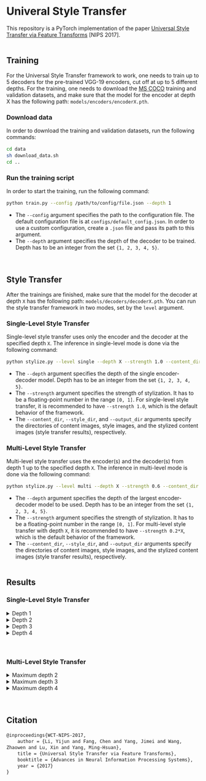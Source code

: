 # Univeral Style Transfer

This repository is a PyTorch implementation of the paper [Universal Style Transfer via Feature Transforms](https://proceedings.neurips.cc/paper_files/paper/2017/file/49182f81e6a13cf5eaa496d51fea6406-Paper.pdf) [NIPS 2017].<br><br>

## Training

For the Universal Style Transfer framework to work, one needs to train up to 5 decoders for the pre-trained VGG-19 encoders, cut off at up to 5 different depths. For the training, one needs to download the [MS COCO](https://cocodataset.org/#home) training and validation datasets, and make sure that the model for the encoder at depth X has the following path: `models/encoders/encoderX.pth`.<br>

### Download data

In order to download the training and validation datasets, run the following commands:

```bash
cd data
sh download_data.sh
cd ..
```

### Run the training script

In order to start the training, run the following command:

```bash
python train.py --config /path/to/config/file.json --depth 1
```

* The `--config` argument specifies the path to the configuration file. The default configuration file is at `configs/default_config.json`. In order to use a custom configuration, create a `.json` file and pass its path to this argument.
* The `--depth` argument specifies the depth of the decoder to be trained. Depth has to be an integer from the set `{1, 2, 3, 4, 5}`.<br><br><br>

## Style Transfer

After the trainings are finished, make sure that the model for the decoder at depth `X` has the following path: `models/decoders/decoderX.pth`. You can run the style transfer framework in two modes, set by the `level` argument.

### Single-Level Style Transfer

Single-level style transfer uses only the encoder and the decoder at the specified depth `X`. The inference in single-level mode is done via the following command:

```bash
python stylize.py --level single --depth X --strength 1.0 --content_dir /path/to/content/directory --style_dir /path/to/style/directory --output_dir /path/to/output/directory
```

* The `--depth` argument specifies the depth of the single encoder-decoder model. Depth has to be an integer from the set `{1, 2, 3, 4, 5}`.
* The `--strength` argument specifies the strength of stylization. It has to be a floating-point number in the range `[0, 1]`. For single-level style transfer, it is recommended to have `--strength 1.0`, which is the default behavior of the framework.
* The `--content_dir`, `--style_dir`, and `--output_dir` arguments specify the directories of content images, style images, and the stylized content images (style transfer results), respectively.

### Multi-Level Style Transfer

Multi-level style transfer uses the encoder(s) and the decoder(s) from depth 1 up to the specified depth `X`. The inference in multi-level mode is done via the following command:

```bash
python stylize.py --level multi --depth X --strength 0.6 --content_dir /path/to/content/directory --style_dir /path/to/style/directory --output_dir /path/to/output/directory
```

* The `--depth` argument specifies the depth of the largest encoder-decoder model to be used. Depth has to be an integer from the set `{1, 2, 3, 4, 5}`.
* The `--strength` argument specifies the strength of stylization. It has to be a floating-point number in the range `[0, 1]`. For multi-level style transfer with depth `X`, it is recommended to have `--strength 0.2*X`, which is the default behavior of the framework.
* The `--content_dir`, `--style_dir`, and `--output_dir` arguments specify the directories of content images, style images, and the stylized content images (style transfer results), respectively.<br><br>

## Results

### Single-Level Style Transfer

<details>
<summary>Depth 1</summary>
<br>
<table class="center">
<tr>
  <td width=25% align="center"></td>
  <td width=25% align="center"><img src="__assets__/contents/face.jpg" raw=true></td>
  <td width=25% align="center"><img src="__assets__/contents/in1.jpg" raw=true></td>
  <td width=25% align="center"><img src="__assets__/contents/in4.jpg" raw=true></td>
</tr>
<tr>
  <td width=25% align="center"><img src="__assets__/styles/brick.jpg" raw=true></td>
  <td width=25% align="center"><img src="__assets__/results/single-level/depth-1/style_brick/face.png" raw=true></td>
  <td width=25% align="center"><img src="__assets__/results/single-level/depth-1/style_brick/in1.png" raw=true></td>
  <td width=25% align="center"><img src="__assets__/results/single-level/depth-1/style_brick/in4.png" raw=true></td>
</tr>
<tr>
  <td width=25% align="center"><img src="__assets__/styles/in1.jpg" raw=true></td>
  <td width=25% align="center"><img src="__assets__/results/single-level/depth-1/style_in1/face.png" raw=true></td>
  <td width=25% align="center"><img src="__assets__/results/single-level/depth-1/style_in1/in1.png" raw=true></td>
  <td width=25% align="center"><img src="__assets__/results/single-level/depth-1/style_in1/in4.png" raw=true></td>
</tr>
<tr>
  <td width=25% align="center"><img src="__assets__/styles/tiger.jpg" raw=true></td>
  <td width=25% align="center"><img src="__assets__/results/single-level/depth-1/style_tiger/face.png" raw=true></td>
  <td width=25% align="center"><img src="__assets__/results/single-level/depth-1/style_tiger/in1.png" raw=true></td>
  <td width=25% align="center"><img src="__assets__/results/single-level/depth-1/style_tiger/in4.png" raw=true></td>
</tr>  
</table>
</details>
<details>
<summary>Depth 2</summary>
<br>
<table class="center">
<tr>
  <td width=25% align="center"></td>
  <td width=25% align="center"><img src="__assets__/contents/face.jpg" raw=true></td>
  <td width=25% align="center"><img src="__assets__/contents/in1.jpg" raw=true></td>
  <td width=25% align="center"><img src="__assets__/contents/in4.jpg" raw=true></td>
</tr>
<tr>
  <td width=25% align="center"><img src="__assets__/styles/brick.jpg" raw=true></td>
  <td width=25% align="center"><img src="__assets__/results/single-level/depth-2/style_brick/face.png" raw=true></td>
  <td width=25% align="center"><img src="__assets__/results/single-level/depth-2/style_brick/in1.png" raw=true></td>
  <td width=25% align="center"><img src="__assets__/results/single-level/depth-2/style_brick/in4.png" raw=true></td>
</tr>
<tr>
  <td width=25% align="center"><img src="__assets__/styles/in1.jpg" raw=true></td>
  <td width=25% align="center"><img src="__assets__/results/single-level/depth-2/style_in1/face.png" raw=true></td>
  <td width=25% align="center"><img src="__assets__/results/single-level/depth-2/style_in1/in1.png" raw=true></td>
  <td width=25% align="center"><img src="__assets__/results/single-level/depth-2/style_in1/in4.png" raw=true></td>
</tr>
<tr>
  <td width=25% align="center"><img src="__assets__/styles/tiger.jpg" raw=true></td>
  <td width=25% align="center"><img src="__assets__/results/single-level/depth-2/style_tiger/face.png" raw=true></td>
  <td width=25% align="center"><img src="__assets__/results/single-level/depth-2/style_tiger/in1.png" raw=true></td>
  <td width=25% align="center"><img src="__assets__/results/single-level/depth-2/style_tiger/in4.png" raw=true></td>
</tr>  
</table>
</details>
<details>
<summary>Depth 3</summary>
<br>
<table class="center">
<tr>
  <td width=25% align="center"></td>
  <td width=25% align="center"><img src="__assets__/contents/face.jpg" raw=true></td>
  <td width=25% align="center"><img src="__assets__/contents/in1.jpg" raw=true></td>
  <td width=25% align="center"><img src="__assets__/contents/in4.jpg" raw=true></td>
</tr>
<tr>
  <td width=25% align="center"><img src="__assets__/styles/brick.jpg" raw=true></td>
  <td width=25% align="center"><img src="__assets__/results/single-level/depth-3/style_brick/face.png" raw=true></td>
  <td width=25% align="center"><img src="__assets__/results/single-level/depth-3/style_brick/in1.png" raw=true></td>
  <td width=25% align="center"><img src="__assets__/results/single-level/depth-3/style_brick/in4.png" raw=true></td>
</tr>
<tr>
  <td width=25% align="center"><img src="__assets__/styles/in1.jpg" raw=true></td>
  <td width=25% align="center"><img src="__assets__/results/single-level/depth-3/style_in1/face.png" raw=true></td>
  <td width=25% align="center"><img src="__assets__/results/single-level/depth-3/style_in1/in1.png" raw=true></td>
  <td width=25% align="center"><img src="__assets__/results/single-level/depth-3/style_in1/in4.png" raw=true></td>
</tr>
<tr>
  <td width=25% align="center"><img src="__assets__/styles/tiger.jpg" raw=true></td>
  <td width=25% align="center"><img src="__assets__/results/single-level/depth-3/style_tiger/face.png" raw=true></td>
  <td width=25% align="center"><img src="__assets__/results/single-level/depth-3/style_tiger/in1.png" raw=true></td>
  <td width=25% align="center"><img src="__assets__/results/single-level/depth-3/style_tiger/in4.png" raw=true></td>
</tr>  
</table>
</details>
<details>
<summary>Depth 4</summary>
<br>
<table class="center">
<tr>
  <td width=25% align="center"></td>
  <td width=25% align="center"><img src="__assets__/contents/face.jpg" raw=true></td>
  <td width=25% align="center"><img src="__assets__/contents/in1.jpg" raw=true></td>
  <td width=25% align="center"><img src="__assets__/contents/in4.jpg" raw=true></td>
</tr>
<tr>
  <td width=25% align="center"><img src="__assets__/styles/brick.jpg" raw=true></td>
  <td width=25% align="center"><img src="__assets__/results/single-level/depth-4/style_brick/face.png" raw=true></td>
  <td width=25% align="center"><img src="__assets__/results/single-level/depth-4/style_brick/in1.png" raw=true></td>
  <td width=25% align="center"><img src="__assets__/results/single-level/depth-4/style_brick/in4.png" raw=true></td>
</tr>
<tr>
  <td width=25% align="center"><img src="__assets__/styles/in1.jpg" raw=true></td>
  <td width=25% align="center"><img src="__assets__/results/single-level/depth-4/style_in1/face.png" raw=true></td>
  <td width=25% align="center"><img src="__assets__/results/single-level/depth-4/style_in1/in1.png" raw=true></td>
  <td width=25% align="center"><img src="__assets__/results/single-level/depth-4/style_in1/in4.png" raw=true></td>
</tr>
<tr>
  <td width=25% align="center"><img src="__assets__/styles/tiger.jpg" raw=true></td>
  <td width=25% align="center"><img src="__assets__/results/single-level/depth-4/style_tiger/face.png" raw=true></td>
  <td width=25% align="center"><img src="__assets__/results/single-level/depth-4/style_tiger/in1.png" raw=true></td>
  <td width=25% align="center"><img src="__assets__/results/single-level/depth-4/style_tiger/in4.png" raw=true></td>
</tr>  
</table>
</details><br><br>

### Multi-Level Style Transfer

<details>
<summary>Maximum depth 2</summary>
<br>
<table class="center">
<tr>
  <td width=25% align="center"></td>
  <td width=25% align="center"><img src="__assets__/contents/face.jpg" raw=true></td>
  <td width=25% align="center"><img src="__assets__/contents/in1.jpg" raw=true></td>
  <td width=25% align="center"><img src="__assets__/contents/in4.jpg" raw=true></td>
</tr>
<tr>
  <td width=25% align="center"><img src="__assets__/styles/brick.jpg" raw=true></td>
  <td width=25% align="center"><img src="__assets__/results/multi-level/depth-2/style_brick/face.png" raw=true></td>
  <td width=25% align="center"><img src="__assets__/results/multi-level/depth-2/style_brick/in1.png" raw=true></td>
  <td width=25% align="center"><img src="__assets__/results/multi-level/depth-2/style_brick/in4.png" raw=true></td>
</tr>
<tr>
  <td width=25% align="center"><img src="__assets__/styles/in1.jpg" raw=true></td>
  <td width=25% align="center"><img src="__assets__/results/multi-level/depth-2/style_in1/face.png" raw=true></td>
  <td width=25% align="center"><img src="__assets__/results/multi-level/depth-2/style_in1/in1.png" raw=true></td>
  <td width=25% align="center"><img src="__assets__/results/multi-level/depth-2/style_in1/in4.png" raw=true></td>
</tr>
<tr>
  <td width=25% align="center"><img src="__assets__/styles/tiger.jpg" raw=true></td>
  <td width=25% align="center"><img src="__assets__/results/multi-level/depth-2/style_tiger/face.png" raw=true></td>
  <td width=25% align="center"><img src="__assets__/results/multi-level/depth-2/style_tiger/in1.png" raw=true></td>
  <td width=25% align="center"><img src="__assets__/results/multi-level/depth-2/style_tiger/in4.png" raw=true></td>
</tr>  
</table>
</details>
<details>
<summary>Maximum depth 3</summary>
<br>
<table class="center">
<tr>
  <td width=25% align="center"></td>
  <td width=25% align="center"><img src="__assets__/contents/face.jpg" raw=true></td>
  <td width=25% align="center"><img src="__assets__/contents/in1.jpg" raw=true></td>
  <td width=25% align="center"><img src="__assets__/contents/in4.jpg" raw=true></td>
</tr>
<tr>
  <td width=25% align="center"><img src="__assets__/styles/brick.jpg" raw=true></td>
  <td width=25% align="center"><img src="__assets__/results/multi-level/depth-3/style_brick/face.png" raw=true></td>
  <td width=25% align="center"><img src="__assets__/results/multi-level/depth-3/style_brick/in1.png" raw=true></td>
  <td width=25% align="center"><img src="__assets__/results/multi-level/depth-3/style_brick/in4.png" raw=true></td>
</tr>
<tr>
  <td width=25% align="center"><img src="__assets__/styles/in1.jpg" raw=true></td>
  <td width=25% align="center"><img src="__assets__/results/multi-level/depth-3/style_in1/face.png" raw=true></td>
  <td width=25% align="center"><img src="__assets__/results/multi-level/depth-3/style_in1/in1.png" raw=true></td>
  <td width=25% align="center"><img src="__assets__/results/multi-level/depth-3/style_in1/in4.png" raw=true></td>
</tr>
<tr>
  <td width=25% align="center"><img src="__assets__/styles/tiger.jpg" raw=true></td>
  <td width=25% align="center"><img src="__assets__/results/multi-level/depth-3/style_tiger/face.png" raw=true></td>
  <td width=25% align="center"><img src="__assets__/results/multi-level/depth-3/style_tiger/in1.png" raw=true></td>
  <td width=25% align="center"><img src="__assets__/results/multi-level/depth-3/style_tiger/in4.png" raw=true></td>
</tr>  
</table>
</details>
<details>
<summary>Maximum depth 4</summary>
<br>
<table class="center">
<tr>
  <td width=25% align="center"></td>
  <td width=25% align="center"><img src="__assets__/contents/face.jpg" raw=true></td>
  <td width=25% align="center"><img src="__assets__/contents/in1.jpg" raw=true></td>
  <td width=25% align="center"><img src="__assets__/contents/in4.jpg" raw=true></td>
</tr>
<tr>
  <td width=25% align="center"><img src="__assets__/styles/brick.jpg" raw=true></td>
  <td width=25% align="center"><img src="__assets__/results/multi-level/depth-4/style_brick/face.png" raw=true></td>
  <td width=25% align="center"><img src="__assets__/results/multi-level/depth-4/style_brick/in1.png" raw=true></td>
  <td width=25% align="center"><img src="__assets__/results/multi-level/depth-4/style_brick/in4.png" raw=true></td>
</tr>
<tr>
  <td width=25% align="center"><img src="__assets__/styles/in1.jpg" raw=true></td>
  <td width=25% align="center"><img src="__assets__/results/multi-level/depth-4/style_in1/face.png" raw=true></td>
  <td width=25% align="center"><img src="__assets__/results/multi-level/depth-4/style_in1/in1.png" raw=true></td>
  <td width=25% align="center"><img src="__assets__/results/multi-level/depth-4/style_in1/in4.png" raw=true></td>
</tr>
<tr>
  <td width=25% align="center"><img src="__assets__/styles/tiger.jpg" raw=true></td>
  <td width=25% align="center"><img src="__assets__/results/multi-level/depth-4/style_tiger/face.png" raw=true></td>
  <td width=25% align="center"><img src="__assets__/results/multi-level/depth-4/style_tiger/in1.png" raw=true></td>
  <td width=25% align="center"><img src="__assets__/results/multi-level/depth-4/style_tiger/in4.png" raw=true></td>
</tr>  
</table>
</details><br><br>

## Citation

```
@inproceedings{WCT-NIPS-2017,
    author = {Li, Yijun and Fang, Chen and Yang, Jimei and Wang, Zhaowen and Lu, Xin and Yang, Ming-Hsuan},
    title = {Universal Style Transfer via Feature Transforms},
    booktitle = {Advances in Neural Information Processing Systems},
    year = {2017}
}
```
